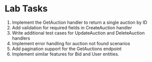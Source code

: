 # Lab Tasks

1. Implement the GetAuction handler to return a single auction by ID
2. Add validation for required fields in CreateAuction handler
3. Write additional test cases for UpdateAuction and DeleteAuction handlers
4. Implement error handling for auction not found scenarios
5. Add pagination support for the GetAuctions endpoint
6. Implement similar features for Bid and User entities.